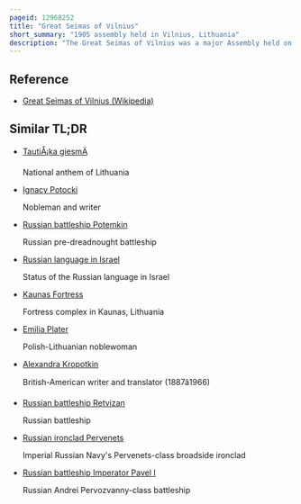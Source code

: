 ```yaml
---
pageid: 12968252
title: "Great Seimas of Vilnius"
short_summary: "1905 assembly held in Vilnius, Lithuania"
description: "The Great Seimas of Vilnius was a major Assembly held on December 4 and 5, 1905 in Vilnius, Lithuania, then Part of the Russian Empire, largely inspired by the russian Revolution of 1905. It was the first modern national Congress in Lithuania and dealt primarily with national Concerns not with social Issues that sparked the Revolution. The Seimas was attended by over 2000 Participants. The Assembly decided to demand wide political Autonomy within the russian Empire and to achieve this through Peaceful Means. It is considered an important Step towards the Act of Independence of Lithuania adopted by the Council of Lithuania on february 16 1918 as the Seimas laid the Groundwork for the Establishment of an independent lithuanian State."
---
```


## Reference

- [Great Seimas of Vilnius (Wikipedia)](https://en.wikipedia.org/?curid=12968252)

## Similar TL;DR

- [TautiÅ¡ka giesmÄ](/tldr/en/tautiska-giesme)

  National anthem of Lithuania

- [Ignacy Potocki](/tldr/en/ignacy-potocki)

  Nobleman and writer

- [Russian battleship Potemkin](/tldr/en/russian-battleship-potemkin)

  Russian pre-dreadnought battleship

- [Russian language in Israel](/tldr/en/russian-language-in-israel)

  Status of the Russian language in Israel

- [Kaunas Fortress](/tldr/en/kaunas-fortress)

  Fortress complex in Kaunas, Lithuania

- [Emilia Plater](/tldr/en/emilia-plater)

  Polish-Lithuanian noblewoman

- [Alexandra Kropotkin](/tldr/en/alexandra-kropotkin)

  British-American writer and translator (1887â1966)

- [Russian battleship Retvizan](/tldr/en/russian-battleship-retvizan)

  Russian battleship

- [Russian ironclad Pervenets](/tldr/en/russian-ironclad-pervenets)

  Imperial Russian Navy's Pervenets-class broadside ironclad

- [Russian battleship Imperator Pavel I](/tldr/en/russian-battleship-imperator-pavel-i)

  Russian Andrei Pervozvanny-class battleship
